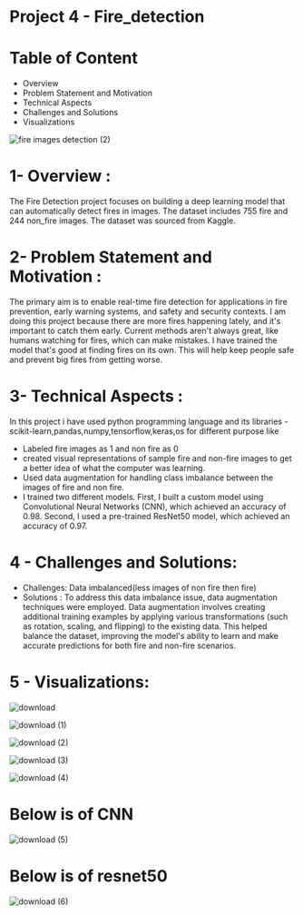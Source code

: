 # Project 4 - Fire_detection

# Table of Content
- Overview
- Problem Statement and Motivation
- Technical Aspects
- Challenges and Solutions
- Visualizations

![fire images detection (2)](https://github.com/Karanmanolaa/Fire_detection/assets/144649975/eb7a5daa-b18c-4e3f-a559-9dbc4bc784fc)

# 1- Overview :
The Fire Detection project focuses on building a deep learning model that can automatically detect fires in images. The dataset includes 755 fire and 
244 non_fire images. The dataset was sourced from Kaggle.

# 2- Problem Statement and Motivation :

The primary aim is to enable real-time fire detection for applications in fire prevention, early warning systems, and safety and security contexts.
I am doing this project because there are more fires happening lately, and it's important to catch them early. Current methods aren't always great, like humans watching for fires, which can make mistakes. I have trained the model that's good at finding fires on its own. This will help keep people safe and prevent big fires from getting worse.

# 3- Technical Aspects :
In this project i have used python programming language and its libraries - scikit-learn,pandas,numpy,tensorflow,keras,os for different purpose like
- Labeled fire images as 1 and non fire as 0
- created visual representations of sample fire and non-fire images to get a better idea of what the computer was learning.
- Used data augmentation for handling class imbalance between the images of fire and non fire.
- I trained two different models. First, I built a custom model using Convolutional Neural Networks (CNN), which achieved an accuracy of 0.98. Second, I used a pre-trained ResNet50 model, which achieved an accuracy of 0.97.

# 4 - Challenges and Solutions:
- Challenges: Data imbalanced(less images of non fire then fire)
- Solutions : To address this data imbalance issue, data augmentation techniques were employed. Data augmentation involves creating additional training examples by applying various transformations (such as rotation, scaling, and flipping) to the existing data. This helped balance the dataset, improving the model's ability to learn and make accurate predictions for both fire and non-fire scenarios.

# 5 - Visualizations:

  
![download](https://github.com/Karanmanolaa/Fire_detection/assets/144649975/14cf2435-5f65-4fa4-aefb-2042ed2e6644)

![download (1)](https://github.com/Karanmanolaa/Fire_detection/assets/144649975/d6aa6e83-8659-4e21-9093-d2facf8083fd)


![download (2)](https://github.com/Karanmanolaa/Fire_detection/assets/144649975/363d43f9-18a6-44b1-b63d-b8dc53a6f013)


![download (3)](https://github.com/Karanmanolaa/Fire_detection/assets/144649975/21d0e930-914b-40fc-a872-f98da0bf7dbd)


![download (4)](https://github.com/Karanmanolaa/Fire_detection/assets/144649975/150fe914-6dfc-44af-921f-960b034194a7)

# Below is of CNN
![download (5)](https://github.com/Karanmanolaa/Fire_detection/assets/144649975/f8a6108f-72bb-4f8b-8cba-50ef0b5f1dc1)



# Below is of resnet50

![download (6)](https://github.com/Karanmanolaa/Fire_detection/assets/144649975/8f783c2c-eda2-427f-9e74-567f7f5e8a51)





